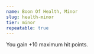 ```yaml
---
name: Boon Of Health, Minor
slug: health-minor
tier: minor
repeatable: true
---
```


You gain +10 maximum hit points.
